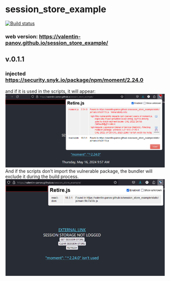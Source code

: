 # session_store_example

[![Build status](https://ci.appveyor.com/api/projects/status/uda2y80umxpr25me?svg=true)](https://ci.appveyor.com/project/vapanov/session-store-example)

### web version: https://valentin-panov.github.io/session_store_example/

## v.0.1.1

### injected https://security.snyk.io/package/npm/moment/2.24.0

and if it is used in the scripts, it will appear:
![img_1.png](public/img_1.png)
And if the scripts don't import the vulnerable package, the bundler will exclude it during the build process.
![img.png](public/img.png)